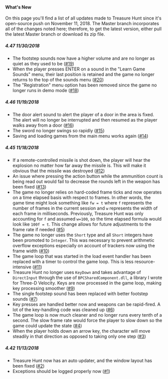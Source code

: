 #### What's New
On this page you'll find a list of all updates made to Treasure Hunt since it's open-source push on November 11, 2018. The Master branch incorporates all of the changes noted here; therefore, to get the latest version, either pull the latest Master branch or download its zip file.

##### 4.47 11/30/2018
- The footstep sounds now have a higher volume and are no longer as quiet as they used to be ([#19](../../issues/19))
- When the player presses ENTER on a sound in the "Learn Game Sounds" menu, their last position is retained and the game no longer returns to the top of the sounds menu ([#20](../../issues/20))
- The "Registration" menu option has been removed since the game no longer runs in demo mode ([#18](../../issues/18))

##### 4.46 11/19/2018
- The door alert sound to alert the player of a door in the area is fixed. The alert will no longer be interrupted and then resumed as the player walks away from a door ([#16](../../issues/16))
- The sword no longer swings so rapidly ([#15](../../issues/15))
- Saving and loading games from the main menu works again ([#14](../../issues/14))

##### 4.45 11/18/2018
- If a remote-controlled missile is shot down, the player will hear the explosion no matter how far away the missile is. This will make it obvious that the missile was destroyed ([#12](../../issues/12))
- An issue where pressing the action button while the ammunition count is being read out would fail to decrease the rounds left in the weapon has been fixed ([#13](../../issues/13))
- The game no longer relies on hard-coded frame ticks and now operates on a time elapsed basis with respect to frames. In other words, the game time might look something like `fw = t` where `f` represents the number of frames in the current session and `w` represents the width of each frame in milliseconds. Previously, Treasure Hunt was only accounting for `f` and assumed `w=100`, so the time elapsed formula would look like `100f = t`. This change allows for future adjustments to the frame rate if needed ([#5](../../issues/5))
- The game no longer uses the `Short` type and all `Short` integers have been promoted to `Integer`. This was necessary to prevent arithmetic overflow exceptions especially on account of trackers now using the frame width ([#10](../../issues/10))
- The game loop that was started in the load event handler has been replaced with a timer to control the game loop. This is less resource-intensive ([#11](../../issues/11))
- Treasure Hunt no longer uses `KeyDown` and takes advantage of `DirectInput` through the use of `BPCSharedComponent.dll`, a library I wrote for Three-D Velocity. Keys are now processed in the game loop, making key processing smoother ([#9](../../issues/9))
- The single footstep sound has been replaced with better footstep sounds ([#7](../../issues/7))
- Key presses are handled better now and weapons can be rapid-fired. A lot of the key-handling code was cleaned up ([#6](../../issues/6))
- The game loop is now much cleaner and no longer runs every tenth of a second. The slow frame rate would force the player to slow down so the game could update the state ([#4](../../issues/4))
- When the player holds down an arrow key, the character will move steadily in that direction as opposed to taking only one step ([#3](../../issues/3))

##### 4.42 11/13/2018
- Treasure Hunt now has an auto updater, and the window layout has been fixed ([#2](../../issues/2))
- Exceptions should be logged properly now ([#1](../../issues/1))